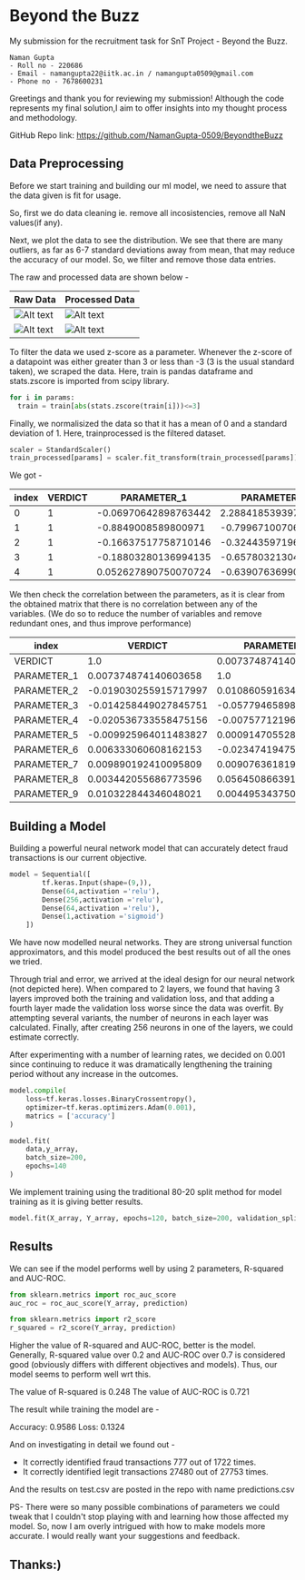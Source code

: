 
# Beyond the Buzz

My submission for the recruitment task for SnT Project - Beyond the Buzz.

 
    Naman Gupta
    - Roll no - 220686
    - Email - namangupta22@iitk.ac.in / namangupta0509@gmail.com
    - Phone no - 7678600231


Greetings and thank you for reviewing my submission! Although the code represents my final solution,I aim to offer insights into my thought process and methodology.

GitHub Repo link: https://github.com/NamanGupta-0509/BeyondtheBuzz

## Data Preprocessing

Before we start training and building our ml model, we need to assure that the data given is fit for usage.

So, first we do data cleaning ie. remove all incosistencies, remove all NaN values(if any).

Next, we plot the data to see the distribution.
We see that there are many outliers, as far as 6-7 standard deviations away from mean, that may reduce the accuracy of our model. So, we filter and remove those data entries.

The raw and processed data are shown below - 

Raw Data | Processed Data
--- | ---
![Alt text](https://i.ibb.co/St5fH13/newplot.jpg) | ![Alt text](https://i.ibb.co/gyXwzCy/newplot-3.jpg)
![Alt text](https://i.ibb.co/fvqWqQ1/newplot-1.jpg) | ![Alt text](https://i.ibb.co/Rv20CkT/newplot-4.jpg)

To filter the data we used z-score as a parameter.
Whenever the z-score of a datapoint was either greater than 3 or less than -3 (3 is the usual standard taken), we scraped the data. Here, train is pandas dataframe and stats.zscore is imported from scipy library.

``` python
for i in params:
  train = train[abs(stats.zscore(train[i]))<=3]
```


Finally, we normalisized the data so that it has a mean of 0 and a standard deviation of 1. Here, trainprocessed is the filtered dataset.

``` python
scaler = StandardScaler()
train_processed[params] = scaler.fit_transform(train_processed[params])
```

 We got - 

|index|VERDICT|PARAMETER\_1|PARAMETER\_2|PARAMETER\_3|PARAMETER\_4|PARAMETER\_5|PARAMETER\_6|PARAMETER\_7|PARAMETER\_8|PARAMETER\_9|
|---|---|---|---|---|---|---|---|---|---|---|
|0|1|-0\.06970642898763442|2\.2884185393973593|0\.09751489082811729|-0\.11849269255364434|0\.8139514260170707|-0\.3081528224112156|-0\.7225140110922403|1\.0456337456753682|-0\.6103052796765416|
|1|1|-0\.8849008589800971|-0\.799671007066648|0\.09751489082811729|-0\.0706434921686976|0\.7336061551539824|-0\.2159706704018587|-0\.7132748606465639|1\.2206836867401167|-0\.3318021068751961|
|2|1|-0\.16637517758710146|-0\.3244359719600109|0\.1605620090515678|-0\.20751446071168478|-0\.4799084402161773|-0\.3119511361231701|1\.4779583187045469|-1\.6433038876793558|-0\.6226635821146361|
|3|1|-0\.18803280136994135|-0\.6578032130454982|0\.09751489082811729|-0\.0706434921686976|0\.008414834280229261|-0\.24737980301994386|1\.082449353038754|1\.0456337456753682|-0\.42757895077042907|
|4|1|0\.052627890750070724|-0\.6390763699031835|0\.08969509321900714|-0\.5302183702845814|-0\.08975921426717537|-0\.10099863612077489|-0\.6341408038134363|-1\.6425900051669422|0\.01511309727988711|

We then check the correlation between the parameters, as it is clear from the obtained matrix that there is no correlation between any of the variables. (We do so to reduce the number of variables and remove redundant ones, and thus improve performance)

|index|VERDICT|PARAMETER\_1|PARAMETER\_2|PARAMETER\_3|PARAMETER\_4|PARAMETER\_5|PARAMETER\_6|PARAMETER\_7|PARAMETER\_8|PARAMETER\_9|
|---|---|---|---|---|---|---|---|---|---|---|
|VERDICT|1\.0|0\.007374874140603658|-0\.019030255915717997|-0\.014258449027845751|-0\.020536733558475156|-0\.009925964011483827|0\.006333060608162153|0\.009890192410095809|0\.003442055686773596|0\.010322844346048021|
|PARAMETER\_1|0\.007374874140603658|1\.0|0\.010860591634781303|-0\.057794658984812536|-0\.007577121962256353|0\.0009147055282313084|-0\.02347419475193103|0\.009076361819325739|0\.05645086639110787|0\.004495343750986927|
|PARAMETER\_2|-0\.019030255915717997|0\.010860591634781303|1\.0|-0\.07671399120182355|0\.031834285925097724|-0\.06672360673094148|0\.040485155310006404|-0\.045797874184217886|-0\.1550985266629161|-0\.025561490682054946|
|PARAMETER\_3|-0\.014258449027845751|-0\.057794658984812536|-0\.07671399120182355|1\.0|0\.23690188383288915|0\.03216095051930841|0\.01524605135333103|0\.07514775886987143|-0\.04533840533278488|0\.0017472577315428624|
|PARAMETER\_4|-0\.020536733558475156|-0\.007577121962256353|0\.031834285925097724|0\.23690188383288915|1\.0|0\.0755539000007956|-0\.011615159191281978|0\.03935912107958597|0\.06898399553363642|0\.026635553646687377|
|PARAMETER\_5|-0\.009925964011483827|0\.0009147055282313084|-0\.06672360673094148|0\.03216095051930841|0\.0755539000007956|1\.0|-0\.013527466272678269|0\.06838376113331358|0\.0842034527574188|0\.06667492174678759|
|PARAMETER\_6|0\.006333060608162153|-0\.02347419475193103|0\.040485155310006404|0\.01524605135333103|-0\.011615159191281978|-0\.013527466272678269|1\.0|0\.039345835316920576|-0\.14520089333558753|0\.2700329859552825|
|PARAMETER\_7|0\.009890192410095809|0\.009076361819325739|-0\.045797874184217886|0\.07514775886987143|0\.03935912107958597|0\.06838376113331358|0\.039345835316920576|1\.0|-0\.18292874508943438|0\.18232907088495806|
|PARAMETER\_8|0\.003442055686773596|0\.05645086639110787|-0\.1550985266629161|-0\.04533840533278488|0\.06898399553363642|0\.0842034527574188|-0\.14520089333558753|-0\.18292874508943438|1\.0|-0\.22415365418284647|
|PARAMETER\_9|0\.010322844346048021|0\.004495343750986927|-0\.025561490682054946|0\.0017472577315428624|0\.026635553646687377|0\.06667492174678759|0\.2700329859552825|0\.18232907088495806|-0\.22415365418284647|1\.0

## Building a Model

Building a powerful neural network model that can accurately detect fraud transactions is our current objective.

```python
model = Sequential([               
        tf.keras.Input(shape=(9,)),    
        Dense(64,activation ='relu'),
        Dense(256,activation ='relu'),
        Dense(64,activation ='relu'),
        Dense(1,activation ='sigmoid')
    ])
```

We have now modelled neural networks. They are strong universal function approximators, and this model produced the best results out of all the ones we tried.

Through trial and error, we arrived at the ideal design for our neural network (not depicted here). When compared to 2 layers, we found that having 3 layers improved both the training and validation loss, and that adding a fourth layer made the validation loss worse since the data was overfit. By attempting several variants, the number of neurons in each layer was calculated. Finally, after creating 256 neurons in one of the layers, we could estimate correctly.


After experimenting with a number of learning rates, we decided on 0.001 since continuing to reduce it was dramatically lengthening the training period without any increase in the outcomes.

``` python
model.compile(
    loss=tf.keras.losses.BinaryCrossentropy(),
    optimizer=tf.keras.optimizers.Adam(0.001),
    matrics = ['accuracy']
)

model.fit(
    data,y_array,
    batch_size=200,
    epochs=140
)
```

We implement training using the traditional 80-20 split method for model training as it is giving better results.

``` python
model.fit(X_array, Y_array, epochs=120, batch_size=200, validation_split=0.2)
```



## Results

We can see if the model performs well by using 2 parameters, R-squared and AUC-ROC.

``` python
from sklearn.metrics import roc_auc_score
auc_roc = roc_auc_score(Y_array, prediction)

from sklearn.metrics import r2_score
r_squared = r2_score(Y_array, prediction)

```
Higher the value of R-squared and AUC-ROC, better is the model.
Generally, R-squared value over 0.2 and AUC-ROC over 0.7 is considered good (obviously differs with different objectives and models). Thus, our model seems to perform well wrt this.

The value of R-squared is 0.248
The value of AUC-ROC is 0.721

The result while training the model are - 

Accuracy: 0.9586
Loss: 0.1324

And on investigating in detail we found out - 

- It correctly identified fraud transactions 777 out of 1722 times.
- It correctly identified legit transactions 27480 out of 27753 times.

And the results on test.csv are posted in the repo with name predictions.csv


PS-
There were so many possible combinations of parameters we could tweak that I couldn't stop playing with and learning how those affected my model. So, now I am overly intrigued with how to make models more accurate. I would really want your suggestions and feedback.


## Thanks:)
